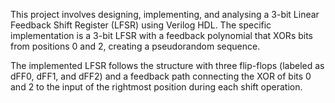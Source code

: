 This project involves designing, implementing, and analysing a 3-bit Linear Feedback Shift Register (LFSR) using 
Verilog HDL. The specific implementation is a 3-bit LFSR with a feedback polynomial that XORs bits from positions 0 and 2, creating a pseudorandom sequence.

The implemented LFSR follows the structure with three flip-flops (labeled as dFF0, dFF1, and dFF2) and a feedback path connecting the XOR of bits 0 and 2 to the input of the rightmost position during each shift operation.
